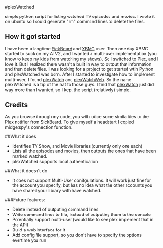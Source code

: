 #plexWatched

simple python script for listing watched TV episodes and movies.  I wrote it on ubuntu so I could generate "rm" command lines to delete the files.  

## How it got started

I have been a longtime [SickBeard](http://http://sickbeard.com/) and [XBMC](http://xbmc.org/) user.  Then one day XBMC started to suck on my ATV2, and I wanted a multi-user implementation (you know to keep my kids from watching my shows). So I switched to Plex, and I love it. But I realized there wasn't a built in way to output that information and then delete files.  I was looking for a project to get started wtih Python and plexWatched was born.  After I started to investigate how to implement multi-user, I found [plexWatch](https://github.com/ljunkie/plexWatch) and [plexWatchWeb](https://github.com/ecleese/plexWatchWeb).  So the name plexWatched is a tip of the hat to those guys.  I find that [plexWatch](https://github.com/ljunkie/plexWatch) just did way more than I wanted, so I kept the script (relatively) simple.  

## Credits

As you browse through my code, you will notice some similarities to the Plex notifier from SickBeard. To give myself a headstart I copied midgetspy's connection function.


##What it does

+ Identifies TV Show, and Movie libraries (currently only one each)
+ Lists all the episodes and movies, then outputs the ones that have been marked watched.
+ plexWatched supports local authentication


##What it doesn't do

+ It does not support Multi-User conifgurations. It will work just fine for the account you specify, but has no idea what the other accounts you have shared your library with have watched.


###Future features:

+ Delete instead of outputing command lines
+ Write command lines to file, instead of outputing them to the console
+ Potentially support multi-user (would like to see plex implement that in the API)
+ Build a web interface for it
+ Add config file support, so you don't have to specify the options evertime you run

